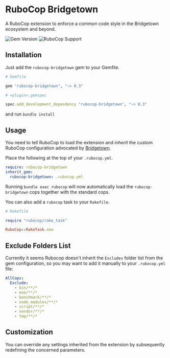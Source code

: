 # RuboCop Bridgetown

A RuboCop extension to enforce a common code style in the Bridgetown ecosystem and beyond.

![Gem Version](https://img.shields.io/gem/v/rubocop-bridgetown.svg?label=Latest%20Release)
![RuboCop Support](https://img.shields.io/badge/Rubocop%20Support-1.22.0-green.svg)


## Installation

Just add the `rubocop-bridgetown` gem to your Gemfile.

```ruby
# Gemfile

gem "rubocop-bridgetown", "~> 0.3"
```
```ruby
# <plugin>.gemspec

spec.add_development_dependency "rubocop-bridgetown", "~> 0.3"
```
and run `bundle install`

## Usage

You need to tell RuboCop to load the extension and *inherit* the custom RuboCop configuration advocated by
[Bridgetown](https://github.com/bridgetownrb/bridgetown).

Place the following at the top of your `.rubocop.yml`.

```yaml
require: rubocop-bridgetown
inherit_gem:
  rubocop-bridgetown: .rubocop.yml
```

Running `bundle exec rubocop` will now automatically load the `rubocop-bridgetown` cops together with the standard cops.

You can also add a `rubocop` task to your `Rakefile`.

```ruby
# Rakefile

require "rubocop/rake_task"

RuboCop::RakeTask.new
```

## Exclude Folders List

Currently it seems Rubocop doesn't inherit the `Excludes` folder list from the gem configuration, so you may want to add it manually to your `.rubocop.yml` file:

```yaml
AllCops:
  Exclude:
    - bin/**/*
    - exe/**/*
    - benchmark/**/*
    - node_modules/**/*
    - script/**/*
    - vendor/**/*
    - tmp/**/*
```

## Customization

You can override any settings inherited from the extension by subsequently redefining the concerned parameters.
